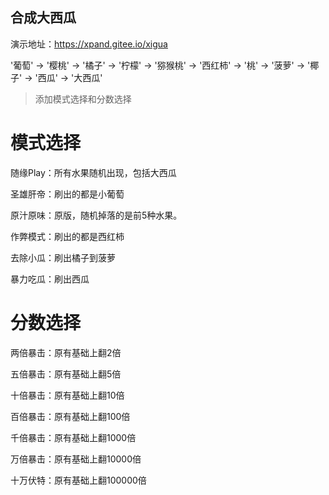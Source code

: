 ## 合成大西瓜
演示地址：https://xpand.gitee.io/xigua

'葡萄' -> '樱桃' -> '橘子' -> '柠檬' -> '猕猴桃' -> '西红柿' -> '桃' -> '菠萝' -> '椰子' -> '西瓜' -> '大西瓜'

> 添加模式选择和分数选择

# 模式选择

随缘Play：所有水果随机出现，包括大西瓜

圣雄肝帝：刷出的都是小葡萄

原汁原味：原版，随机掉落的是前5种水果。

作弊模式：刷出的都是西红柿

去除小瓜：刷出橘子到菠萝

暴力吃瓜：刷出西瓜

# 分数选择

两倍暴击：原有基础上翻2倍

五倍暴击：原有基础上翻5倍

十倍暴击：原有基础上翻10倍

百倍暴击：原有基础上翻100倍

千倍暴击：原有基础上翻1000倍

万倍暴击：原有基础上翻10000倍

十万伏特：原有基础上翻100000倍



